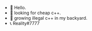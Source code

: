 - 👋 Hello.
- 👀 looking for cheap c++.
- 🌱 growing illegal c++ in my backyard.
- 📞 Reality#7777

<!---
Th3R3ality/Th3R3ality is a ✨ special ✨ repository because its `README.md` (this file) appears on your GitHub profile.
You can click the Preview link to take a look at your changes.
--->
